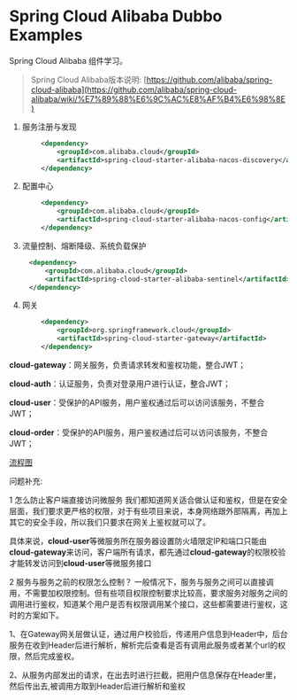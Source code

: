 # Spring Cloud Alibaba Dubbo Examples

Spring Cloud Alibaba 组件学习。
> Spring Cloud Alibaba版本说明: [https://github.com/alibaba/spring-cloud-alibaba](https://github.com/alibaba/spring-cloud-alibaba/wiki/%E7%89%88%E6%9C%AC%E8%AF%B4%E6%98%8E)

1. 服务注册与发现
```xml
        <dependency>
            <groupId>com.alibaba.cloud</groupId>
            <artifactId>spring-cloud-starter-alibaba-nacos-discovery</artifactId>
        </dependency>
```

2. 配置中心 
```xml
        <dependency>
            <groupId>com.alibaba.cloud</groupId>
            <artifactId>spring-cloud-starter-alibaba-nacos-config</artifactId>
        </dependency>
```
3. 流量控制、熔断降级、系统负载保护
```xml
     <dependency>
         <groupId>com.alibaba.cloud</groupId>
         <artifactId>spring-cloud-starter-alibaba-sentinel</artifactId>
     </dependency>
```
4. 网关
```xml
        <dependency>
            <groupId>org.springframework.cloud</groupId>
            <artifactId>spring-cloud-starter-gateway</artifactId>
        </dependency>
```

**cloud-gateway**：网关服务，负责请求转发和鉴权功能，整合JWT；

**cloud-auth**：认证服务，负责对登录用户进行认证，整合JWT；

**cloud-user**：受保护的API服务，用户鉴权通过后可以访问该服务，不整合JWT；

**cloud-order**：受保护的API服务，用户鉴权通过后可以访问该服务，不整合JWT；

[流程图](admin_docs/images/Alibaba-Cloud-Examples.png)

问题补充:

1 怎么防止客户端直接访问微服务
我们都知道网关适合做认证和鉴权，但是在安全层面，我们要求更严格的权限，对于有些项目来说，本身网络跟外部隔离，再加上其它的安全手段，所以我们只要求在网关上鉴权就可以了。

具体来说，**cloud-user**等微服务所在服务器设置防火墙限定IP和端口只能由**cloud-gateway**来访问，客户端所有请求，都先通过**cloud-gateway**的权限校验才能转发访问到**cloud-user**等微服务接口

2 服务与服务之前的权限怎么控制？
一般情况下，服务与服务之间可以直接调用，不需要加权限控制。但有些项目权限控制要求比较高，要求服务对服务之间的调用进行鉴权，知道某个用户是否有权限调用某个接口，这些都需要进行鉴权，这时的方案如下。

1、在Gateway网关层做认证，通过用户校验后，传递用户信息到Header中，后台服务在收到Header后进行解析，解析完后查看是否有调用此服务或者某个url的权限，然后完成鉴权。

2、从服务内部发出的请求，在出去时进行拦截，把用户信息保存在Header里，然后传出去,被调用方取到Header后进行解析和鉴权



